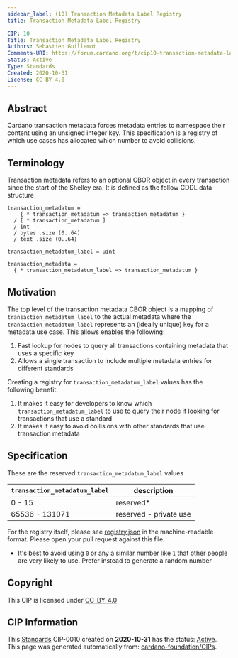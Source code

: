 ```yaml
--- 
sidebar_label: (10) Transaction Metadata Label Registry
title: Transaction Metadata Label Registry

CIP: 10
Title: Transaction Metadata Label Registry
Authors: Sebastien Guillemot 
Comments-URI: https://forum.cardano.org/t/cip10-transaction-metadata-label-registry/41746
Status: Active
Type: Standards
Created: 2020-10-31
License: CC-BY-4.0
---
```


## Abstract

Cardano transaction metadata forces metadata entries to namespace their content using an unsigned integer key. This specification is a registry of which use cases has allocated which number to avoid collisions.

## Terminology

Transaction metadata refers to an optional CBOR object in every transaction since the start of the Shelley era. It is defined as the follow CDDL data structure

```
transaction_metadatum =
    { * transaction_metadatum => transaction_metadatum }
  / [ * transaction_metadatum ]
  / int
  / bytes .size (0..64)
  / text .size (0..64)

transaction_metadatum_label = uint

transaction_metadata =
  { * transaction_metadatum_label => transaction_metadatum }
```

## Motivation

The top level of the transaction metadata CBOR object is a mapping of `transaction_metadatum_label` to the actual metadata where the `transaction_metadatum_label` represents an (ideally unique) key for a metadata use case. This allows enables the following:

1) Fast lookup for nodes to query all transactions containing metadata that uses a specific key
2) Allows a single transaction to include multiple metadata entries for different standards

Creating a registry for `transaction_metadatum_label` values has the following benefit:

1) It makes it easy for developers to know which `transaction_metadatum_label` to use to query their node if looking for transactions that use a standard
2) It makes it easy to avoid collisions with other standards that use transaction metadata

## Specification

These are the reserved `transaction_metadatum_label` values

`transaction_metadatum_label` | description
----------------------------  | -----------------------
0 - 15                        | reserved*
65536 - 131071                | reserved - private use

For the registry itself, please see [registry.json](../../../static/img/cip/CIP-0010/./registry.txt) in the machine-readable format. Please open your pull request against
this file.

* It's best to avoid using `0` or any a similar number like `1` that other people are very likely to use. Prefer instead to generate a random number

## Copyright

This CIP is licensed under [CC-BY-4.0](https://creativecommons.org/licenses/by/4.0/legalcode)
  
## CIP Information  
This [Standards](CIP-0001#cip-format-and-structure) CIP-0010 created on **2020-10-31** has the status: [Active](CIP-0001#cip-workflow).  
This page was generated automatically from: [cardano-foundation/CIPs](https://github.com/cardano-foundation/CIPs/tree/master/CIP-0010/README.md).